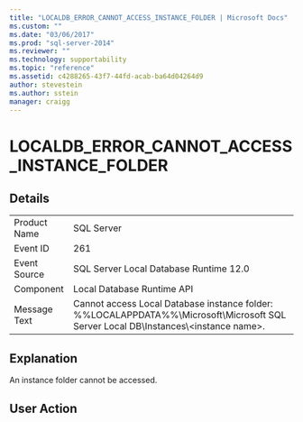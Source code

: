 ```yaml
---
title: "LOCALDB_ERROR_CANNOT_ACCESS_INSTANCE_FOLDER | Microsoft Docs"
ms.custom: ""
ms.date: "03/06/2017"
ms.prod: "sql-server-2014"
ms.reviewer: ""
ms.technology: supportability
ms.topic: "reference"
ms.assetid: c4288265-43f7-44fd-acab-ba64d04264d9
author: stevestein
ms.author: sstein
manager: craigg
---
```

# LOCALDB_ERROR_CANNOT_ACCESS_INSTANCE_FOLDER
    
## Details  
  
|||  
|-|-|  
|Product Name|SQL Server|  
|Event ID|261|  
|Event Source|SQL Server Local Database Runtime 12.0|  
|Component|Local Database Runtime API|  
|Message Text|Cannot access Local Database instance folder: %%LOCALAPPDATA%%\Microsoft\Microsoft SQL Server Local DB\Instances\\<instance name\>.|  
  
## Explanation  
 An instance folder cannot be accessed.  
  
## User Action  
  
